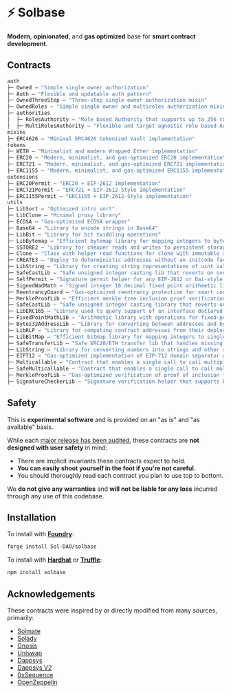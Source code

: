 # ⚡ Solbase

**Modern**, **opinionated**, and **gas optimized** base for **smart contract development**.

## Contracts

```ml
auth
├─ Owned — "Simple single owner authorization"
├─ Auth — "Flexible and updatable auth pattern"
├─ OwnedThreeStep — "Three-step single owner authorization mixin"
├─ OwnedRoles — "Simple single owner and multiroles authorization mixin"
├─ authorities
│  ├─ RolesAuthority — "Role based Authority that supports up to 256 roles"
│  ├─ MultiRolesAuthority — "Flexible and target agnostic role based Authority"
mixins
├─ ERC4626 — "Minimal ERC4626 tokenized Vault implementation"
tokens
├─ WETH — "Minimalist and modern Wrapped Ether implementation"
├─ ERC20 — "Modern, minimalist, and gas-optimized ERC20 implementation"
├─ ERC721 — "Modern, minimalist, and gas-optimized ERC721 implementation"
├─ ERC1155 — "Modern, minimalist, and gas-optimized ERC1155 implementation"
extensions
├─ ERC20Permit — "ERC20 + EIP-2612 implementation"
├─ ERC721Permit — "ERC721 + EIP-2612-Style implementation"
├─ ERC1155Permit — "ERC1155 + EIP-2612-Style implementation"
utils
├─ LibSort — "Optimized intro sort"
├─ LibClone — "Minimal proxy library"
├─ ECDSA — "Gas-optimized ECDSA wrapper"
├─ Base64 — "Library to encode strings in Base64"
├─ LibBit — "Library for bit twiddling operations"
├─ LibBytemap — "Efficient bytemap library for mapping integers to bytes"
├─ SSTORE2 — "Library for cheaper reads and writes to persistent storage"
├─ Clone — "Class with helper read functions for clone with immutable args"
├─ CREATE3 — "Deploy to deterministic addresses without an initcode factor"
├─ LibString — "Library for creating string representations of uint values"
├─ SafeCastLib — "Safe unsigned integer casting lib that reverts on overflow"
├─ SelfPermit — "Signature permit helper for any EIP-2612 or Dai-style token"
├─ SignedWadMath — "Signed integer 18 decimal fixed point arithmetic library"
├─ ReentrancyGuard — "Gas-optimized reentrancy protection for smart contracts"
├─ MerkleProofLib — "Efficient merkle tree inclusion proof verification library"
├─ SafeCastLib — "Safe unsigned integer casting library that reverts on overflow"
├─ LibERC165 — "Library used to query support of an interface declared via ERC165"
├─ FixedPointMathLib — "Arithmetic library with operations for fixed-point numbers"
├─ Bytes32AddressLib — "Library for converting between addresses and bytes32 values"
├─ LibRLP — "Library for computing contract addresses from their deployer and nonce"
├─ LibBitMap — "Efficient bitmap library for mapping integers to single bit booleans"
├─ SafeTransferLib — "Safe ERC20/ETH transfer lib that handles missing return values"
├─ LibString — "Library for converting numbers into strings and other string operations"
├─ EIP712 — "Gas-optimized implementation of EIP-712 domain separator and digest encoding"
├─ Multicallable — "Contract that enables a single call to call multiple methods on itself"
├─ SafeMulticallable — "Contract that enables a single call to call multiple methods on itself"
├─ MerkleProofLib — "Gas-optimized verification of proof of inclusion for a leaf in a Merkle tree"
├─ SignatureCheckerLib — "Signature verification helper that supports both ECDSA signatures from EOAs"
```

## Safety

This is **experimental software** and is provided on an "as is" and "as available" basis.

While each [major release has been audited](audits), these contracts are **not designed with user safety** in mind:

- There are implicit invariants these contracts expect to hold.
- **You can easily shoot yourself in the foot if you're not careful.**
- You should thoroughly read each contract you plan to use top to bottom.

We **do not give any warranties** and **will not be liable for any loss** incurred through any use of this codebase.

## Installation

To install with [**Foundry**](https://github.com/gakonst/foundry):

```sh
forge install Sol-DAO/solbase
```

To install with [**Hardhat**](https://github.com/nomiclabs/hardhat) or [**Truffle**](https://github.com/trufflesuite/truffle):

```sh
npm install solbase
```

## Acknowledgements

These contracts were inspired by or directly modified from many sources, primarily:

- [Solmate](https://github.com/transmissions11/solmate)
- [Solady](https://github.com/Vectorized/solady)
- [Gnosis](https://github.com/gnosis/gp-v2-contracts)
- [Uniswap](https://github.com/Uniswap/uniswap-lib)
- [Dappsys](https://github.com/dapphub/dappsys)
- [Dappsys V2](https://github.com/dapp-org/dappsys-v2)
- [0xSequence](https://github.com/0xSequence)
- [OpenZeppelin](https://github.com/OpenZeppelin/openzeppelin-contracts)
